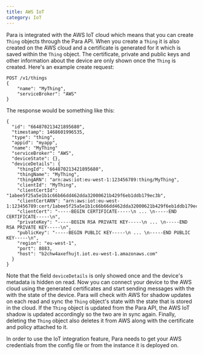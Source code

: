 ```yaml
---
title: AWS IoT
category: IoT
---
```


Para is integrated with the AWS IoT cloud which means that you can create `Thing` objects through the Para API.
When you create a `Thing` it is also created on the AWS cloud and a certificate is generated for it which is saved
within the `Thing` object. The certificate, private and public keys and other information about the device are only
shown once the `Thing` is created. Here's an example create request:

```
POST /v1/things
{
	"name": "MyThing",
	"serviceBroker": "AWS"
}
```

The response would be something like this:

```
{
  "id": "664870213421895680",
  "timestamp": 1468601996535,
  "type": "thing",
  "appid": "myapp",
  "name": "MyThing"
  "serviceBroker": "AWS",
  "deviceState": {},
  "deviceDetails": {
    "thingId": "664870213421895680",
    "thingName": "MyThing",
    "thingARN": "arn:aws:iot:eu-west-1:123456789:thing/MyThing",
    "clientId": "MyThing",
    "clientCertId": "1abee5f25a5e1b1c66b66dd462dda32000621b429f6eb1ddb179ec3b",
    "clientCertARN": "arn:aws:iot:eu-west-1:123456789:cert/1abee5f25a5e1b1c66b66dd462dda32000621b429f6eb1ddb179ec3b",
    "clientCert": "-----BEGIN CERTIFICATE-----\n ... \n-----END CERTIFICATE-----\n",
    "privateKey": "-----BEGIN RSA PRIVATE KEY-----\n ... \n-----END RSA PRIVATE KEY-----\n",
    "publicKey": "-----BEGIN PUBLIC KEY-----\n ... \n-----END PUBLIC KEY-----\n",
    "region": "eu-west-1",
    "port": 8883,
    "host": "b2chw4axefhujt.iot.eu-west-1.amazonaws.com"
  }
}
```
Note that the field `deviceDetails` is only showed once and the device's metadata is hidden on read.
Now you can connect your device to the AWS cloud using the generated certificates and start sending messages with the
with the state of the device. Para will check with AWS for shadow updates on each read and sync the `Thing` object's
state with the state that is stored in the cloud. If the `Thing` object is updated from the Para API, the AWS IoT
shadow is updated accordingly so the two are in sync again. Finally, deleting the `Thing` object also deletes it from
AWS along with the certificate and policy attached to it.

In order to use the IoT integration feature, Para needs to get your AWS credentials from the config file or from the
instance it is deployed on.